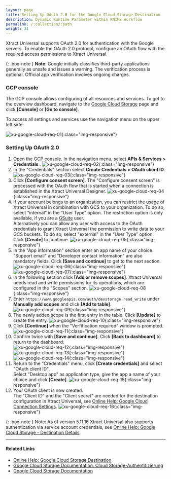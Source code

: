 ```yaml
---
layout: page
title: Setting Up OAuth 2.0 for the Google Cloud Storage Destination
description: Dynamic Runtime Parameter within KNIME Workflow
permalink: /:collection/:path
weight: 31
---
```


Xtract Universal supports OAuth 2.0 for authentication with the Google servers.
To enable the OAuth 2.0 protocol, configure an OAuth flow with the required access permissions to Xtract Universal.

{: .box-note }
**Note**: Google initially classifies third-party applications generally as unsafe and issues a warning. 
The verification process is optional. Official app verification involves ongoing charges.

### GCP console
The GCP console allows configuring of all resources and services. 
To get to the overview dashboard, navigate to the [Google Cloud Storage](https://cloud.google.com/storage) page and click **[Console]** or **[Go to console]**. 

To access all settings and services use the navigation menu on the upper left side.

![xu-google-cloud-req-01](/img/contents/xu/googlecloudstorage/xu-google-cloud-req-01.png){:class="img-responsive"}
 
 
### Setting Up OAuth 2.0

1. Open the GCP console. In the navigation menu, select **APIs & Services > Credentials** .
![xu-google-cloud-req-02](/img/contents/xu/googlecloudstorage/xu-google-cloud-req-02.png){:class="img-responsive"}
2. In the "Credentials" section select **Create Credentials > OAuth client ID**.
![xu-google-cloud-req-03](/img/contents/xu/googlecloudstorage/xu-google-cloud-req-03.png){:class="img-responsive"}
3. Click **[Configure consent screen]**. The "Configure consent screen" is processed with the OAuth flow that is started when a connection is established in the Xtract Universal Designer.
![xu-google-cloud-req-04](/img/contents/xu/googlecloudstorage/xu-google-cloud-req-04.png){:class="img-responsive"}
4. If your account belongs to an organization, you can restrict the usage of Xtract Universal in combination with GCS to your organization. To do so, select “internal” in the “User Type” option.  The restriction option is only available, if you are a [GSuite](https://gsuite.google.com/) user. <br>
Alternatively you can allow any user with access to the OAuth credentials to grant Xtract Universal the permission to write data to your GCS buckets. To do so, select "external" in the “User Type” option. <br> 
Click **[Create]** to continue.
![xu-google-cloud-req-05](/img/contents/xu/googlecloudstorage/xu-google-cloud-req-05.png){:class="img-responsive"}
5. In the "App information" section enter an app name of your choice. <br>
"Support email" and "Developer contact information" are also mandatory fields. Click **[Save and continue]** to get to the next section. <br>
![xu-google-cloud-req-06](/img/contents/xu/googlecloudstorage/xu-google-cloud-req-06.png){:class="img-responsive"}
![xu-google-cloud-req-07](/img/contents/xu/googlecloudstorage/xu-google-cloud-req-07.png){:class="img-responsive"}
6. In the following section click **[Add or remove scopes]**.
Xtract Universal needs read and write permissions for its operations, which are configured in the "Scopes" section.
![xu-google-cloud-req-08](/img/contents/xu/googlecloudstorage/xu-google-cloud-req-08.png){:class="img-responsive"}
7. Enter `https://www.googleapis.com/auth/devstorage.read_write` under **Manually add scopes** and click **[Add to table]**.
![xu-google-cloud-req-09](/img/contents/xu/googlecloudstorage/xu-google-cloud-req-09.png){:class="img-responsive"}
8. The newly added scope is the first entry in the table. Click **[Update]** to create the entry. 
![xu-google-cloud-req-10](/img/contents/xu/googlecloudstorage/xu-google-cloud-req-10.png){:class="img-responsive"}
9. Click **[Continue]** when the "Verfification required" window is prompted. <br>
![xu-google-cloud-req-11](/img/contents/xu/googlecloudstorage/xu-google-cloud-req-11.png){:class="img-responsive"}
10. Confirm twice with **[Save and continue]**. Click **[Back to dashboard]** to return to the dashboard.      
![xu-google-cloud-req-12](/img/contents/xu/googlecloudstorage/xu-google-cloud-req-12.png){:class="img-responsive"}
![xu-google-cloud-req-13](/img/contents/xu/googlecloudstorage/xu-google-cloud-req-13.png){:class="img-responsive"}
![xu-google-cloud-req-14](/img/contents/xu/googlecloudstorage/xu-google-cloud-req-14.png){:class="img-responsive"}
11. Return to the "Credentials" menu, click **[Create credentials]** and select "OAuth client ID". <br>
Select "Desktop app" as application type, give the app a name of your choice and click **[Create]**.
![xu-google-cloud-req-15](/img/contents/xu/googlecloudstorage/xu-google-cloud-req-15.png){:class="img-responsive"}
12. Your OAuth client is now created. <br>
The "Client ID" and the "Client secret" are needed for the destination configuration in Xtract Universal, see [Online Help: Google Cloud Connection Settings](https://help.theobald-software.com/en/xtract-universal/destinations/google-cloud-storage#connection).
![xu-google-cloud-req-16](/img/contents/xu/googlecloudstorage/xu-google-cloud-req-16.png){:class="img-responsive"}

{: .box-note }
Note: As of version 5.11.16 Xtract Universal also supports authentication via service account credentials, see [Online Help: Google Cloud Storage - Destination Details](https://help.theobald-software.com/en/xtract-universal/destinations/google-cloud-storage#destination-details). 

*****
#### Related Links
- [Online Help: Google Cloud Storage Destination](https://help.theobald-software.com/en/xtract-universal/destinations/google-cloud-storage)
- [Google Cloud Storage Documentation: Cloud Storage-Authentifizierung](https://cloud.google.com/storage/docs/authentication)
- [Google Cloud Storage Documentation](https://cloud.google.com/storage/docs#docs)